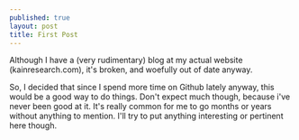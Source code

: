 ```yaml
---
published: true
layout: post
title: First Post
---
```


Although I have a (very rudimentary) blog at my actual website (kainresearch.com), it's broken, and woefully out of date anyway.  
  
So, I decided that since I spend more time on Github lately anyway, this would be a good way to do things.  Don't expect much though, because i've never been good at it.  It's really common for me to go months or years without anything to mention.  I'll try to put anything interesting or pertinent here though.
